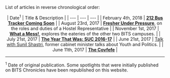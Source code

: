 <!-- TITLE: General News-->
<!-- SUBTITLE: News updates on what's happening on campus, as well as in the world outside. -->

List of articles in reverse chronological order:

<center>

| Date<sup>1</sup> | Title & Description |
| --- | --- | --- |
| February 4th, 2018 | **[212 Bus Tracker Coming Soon](/news/general/212-tracker-soon)** |
| August 23rd, 2017 | **[Fresher Under Pressure](/news/general/2017-hrep-elections)**, on the roles and duties of a Hostel Representative |
| November 1st, 2017 | **[What a Mess!](/news/general/mess-other-campuses)**, explores the eateries of the other two BITS campuses. | 
| July 21st, 2017  | **[The Year That Was: SUC 2016-17](/news/general/suc-2016-17)** |
| June 21st, 2017 | [Talk with Sunil Shastri](/news/general/2017-sunil-shastri-interview), former cabinet minister talks about Youth and Politics. |
| June 11th, 2017 | **[The Covfefe](/news/general/2017-animal-cruelty-law)** |


</center>

-----

<sup>1</sup> Date of original publication. Some spotlights that were initially published on BITS Chronicles have been republished on this website.  
